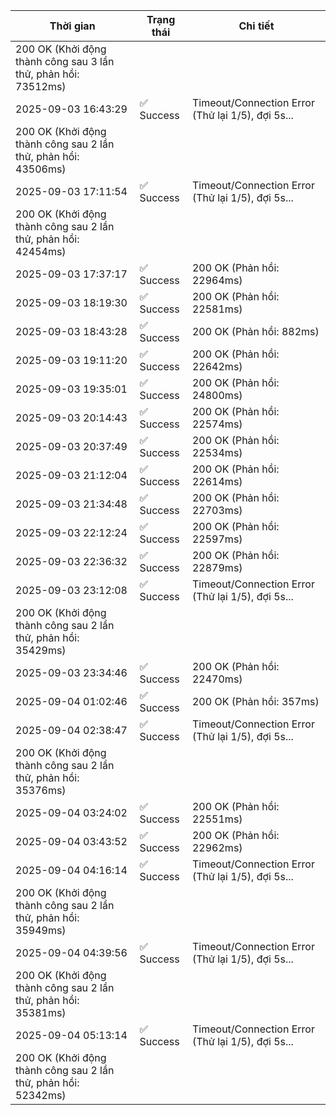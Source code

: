 | Thời gian | Trạng thái | Chi tiết |
|---|---|---|
200 OK (Khởi động thành công sau 3 lần thử, phản hồi: 73512ms) |
| 2025-09-03 16:43:29 | ✅ Success | Timeout/Connection Error (Thử lại 1/5), đợi 5s...
200 OK (Khởi động thành công sau 2 lần thử, phản hồi: 43506ms) |
| 2025-09-03 17:11:54 | ✅ Success | Timeout/Connection Error (Thử lại 1/5), đợi 5s...
200 OK (Khởi động thành công sau 2 lần thử, phản hồi: 42454ms) |
| 2025-09-03 17:37:17 | ✅ Success | 200 OK (Phản hồi: 22964ms) |
| 2025-09-03 18:19:30 | ✅ Success | 200 OK (Phản hồi: 22581ms) |
| 2025-09-03 18:43:28 | ✅ Success | 200 OK (Phản hồi: 882ms) |
| 2025-09-03 19:11:20 | ✅ Success | 200 OK (Phản hồi: 22642ms) |
| 2025-09-03 19:35:01 | ✅ Success | 200 OK (Phản hồi: 24800ms) |
| 2025-09-03 20:14:43 | ✅ Success | 200 OK (Phản hồi: 22574ms) |
| 2025-09-03 20:37:49 | ✅ Success | 200 OK (Phản hồi: 22534ms) |
| 2025-09-03 21:12:04 | ✅ Success | 200 OK (Phản hồi: 22614ms) |
| 2025-09-03 21:34:48 | ✅ Success | 200 OK (Phản hồi: 22703ms) |
| 2025-09-03 22:12:24 | ✅ Success | 200 OK (Phản hồi: 22597ms) |
| 2025-09-03 22:36:32 | ✅ Success | 200 OK (Phản hồi: 22879ms) |
| 2025-09-03 23:12:08 | ✅ Success | Timeout/Connection Error (Thử lại 1/5), đợi 5s...
200 OK (Khởi động thành công sau 2 lần thử, phản hồi: 35429ms) |
| 2025-09-03 23:34:46 | ✅ Success | 200 OK (Phản hồi: 22470ms) |
| 2025-09-04 01:02:46 | ✅ Success | 200 OK (Phản hồi: 357ms) |
| 2025-09-04 02:38:47 | ✅ Success | Timeout/Connection Error (Thử lại 1/5), đợi 5s...
200 OK (Khởi động thành công sau 2 lần thử, phản hồi: 35376ms) |
| 2025-09-04 03:24:02 | ✅ Success | 200 OK (Phản hồi: 22551ms) |
| 2025-09-04 03:43:52 | ✅ Success | 200 OK (Phản hồi: 22962ms) |
| 2025-09-04 04:16:14 | ✅ Success | Timeout/Connection Error (Thử lại 1/5), đợi 5s...
200 OK (Khởi động thành công sau 2 lần thử, phản hồi: 35949ms) |
| 2025-09-04 04:39:56 | ✅ Success | Timeout/Connection Error (Thử lại 1/5), đợi 5s...
200 OK (Khởi động thành công sau 2 lần thử, phản hồi: 35381ms) |
| 2025-09-04 05:13:14 | ✅ Success | Timeout/Connection Error (Thử lại 1/5), đợi 5s...
200 OK (Khởi động thành công sau 2 lần thử, phản hồi: 52342ms) |
